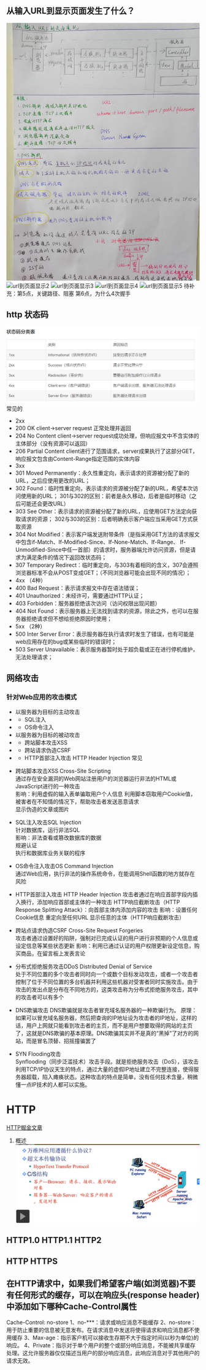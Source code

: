 ## 从输入URL到显示页面发生了什么？ 
![url到页面显示1](assets/img/url到页面显示1.jpg)
![url到页面显示2](assets/img/url到页面显示2.jpg)
![url到页面显示3](assets/img/url到页面显示3.jpg)
![url到页面显示4](assets/img/url到页面显示4.jpg)
![url到页面显示5](assets/img/url到页面显示5.jpg)
待补充：第5点，关键路径、阻塞
第6点，为什么4次握手

## http 状态码  
![状态码分类](assets/img/状态码分类.png)
常见的  
- 2xx  
- 200 OK   client->server request 正常处理并返回
- 204 No Content    client->server request成功处理，但响应报文中不含实体的主体部分（没有资源可以返回）  
- 206 Partial Content    client进行了范围请求，server成果执行了这部分GET，响应报文包含由Content-Range指定范围的实体内容  
- 3xx  
- 301 Moved Permanently：永久性重定向，表示请求的资源被分配了新的URL，之后应使用更改的URL；
- 302 Found：临时性重定向，表示请求的资源被分配了新的URL，希望本次访问使用新的URL；
       301与302的区别：前者是永久移动，后者是临时移动（之后可能还会更改URL）
- 303 See Other：表示请求的资源被分配了新的URL，应使用GET方法定向获取请求的资源；
      302与303的区别：后者明确表示客户端应当采用GET方式获取资源
- 304 Not Modified：表示客户端发送附带条件（是指采用GET方法的请求报文中包含if-Match、If-Modified-Since、If-None-Match、If-Range、    If-Unmodified-Since中任一首部）的请求时，服务器端允许访问资源，但是请求为满足条件的情况下返回改状态码；
- 307 Temporary Redirect：临时重定向，与303有着相同的含义，307会遵照浏览器标准不会从POST变成GET；（不同浏览器可能会出现不同的情况）；
- 4xx （4种）
- 400 Bad Request：表示请求报文中存在语法错误；
- 401 Unauthorized：未经许可，需要通过HTTP认证；
- 403 Forbidden：服务器拒绝该次访问（访问权限出现问题）
- 404 Not Found：表示服务器上无法找到请求的资源，除此之外，也可以在服务器拒绝请求但不想给拒绝原因时使用；
- 5xx （2种）
- 500 Inter Server Error：表示服务器在执行请求时发生了错误，也有可能是web应用存在的bug或某些临时的错误时；
- 503 Server Unavailable：表示服务器暂时处于超负载或正在进行停机维护，无法处理请求；

## 网络攻击  
### 针对Web应用的攻击模式  
- 以服务器为目标的主动攻击 
- - SQL注入
- - OS命令注入  
- 以服务器为目标的被动攻击 
- - 跨站脚本攻击XSS
- - 跨站请求伪造CSRF
- - HTTP首部注入攻击 HTTP Header Injection
常见  
+ 跨站脚本攻击XSS Cross-Site Scripting  
  通过存在安全漏洞的Web网站注册用户的浏览器运行非法的HTML或JavaScript进行的一种攻击  
  影响：利用虚假的输入表单骗取用户个人信息
       利用脚本窃取用户Cookie值，被害者在不知情的情况下，帮助攻击者发送恶意请求  
       显示伪造的文章或图片

+ SQL注入攻击SQL Injection  
  针对数据库，运行非法SQL  
  影响：非法查看或篡改数据库的数据  
       规避认证  
       执行和数据库业务关联的程序   

+ OS命令注入攻击OS Command Injection    
  通过Web应用，执行非法的操作系统命令，在能调用Shell函数的地方就存在风险  

+ HTTP首部注入攻击 HTTP Header Injection
  攻击者通过在响应首部字段内插入换行，添加响应首部或主体的一种攻击
  HTTP响应截断攻击（HTTP Response Splitting Attack）：向首部主体内添加内容的攻击
  影响：设置任何Cookie信息
        重定向至任何URL
        显示任意的主体（HTTP响应截断攻击）
        
+ 跨站点请求伪造CSRF  Cross-Site Request Forgeries  
  攻击者通过设置好的陷阱，强制对已完成认证的用户进行非预期的个人信息或设定信息等某些状态更新
  影响：利用已通过认证的用户权限更新设定信息，购买商品，在留言板上发表言论  

+ 分布式拒绝服务攻击DDoS Distributed Denial of Service  
  处于不同位置的多个攻击者同时向一个或数个目标发动攻击，或者一个攻击者控制了位于不同位置的多台机器并利用这些机器对受害者同时实施攻击。由于攻击的发出点是分布在不同地方的，这类攻击称为分布式拒绝服务攻击，其中的攻击者可以有多个

+ DNS欺骗攻击
   DNS欺骗就是攻击者冒充域名服务器的一种欺骗行为。 原理：如果可以冒充域名服务器，然后把查询的IP地址设为攻击者的IP地址，这样的话，用户上网就只能看到攻击者的主页，而不是用户想要取得的网站的主页了，这就是DNS欺骗的基本原理。DNS欺骗其实并不是真的“黑掉”了对方的网站，而是冒名顶替、招摇撞骗罢了

+ SYN Flooding攻击  
  Synflooding（同步泛滥技术）攻击手段。就是拒绝服务攻击（DoS），该攻击利用TCP/IP协议天生的特点，通过大量的虚假IP地址建立不完整连接，使得服务器超载，陷入瘫痪状态。这种攻击的特点是简单，没有任何技术含量，稍微懂一点IP技术的人都可以实施。

# HTTP  
[HTTP掘金文章](https://juejin.im/post/6857287743966281736#heading-9)
1. 概述
![HTTP概述](./assets/img/HTTP概述.png)





## HTTP1.0 HTTP1.1 HTTP2  


## HTTP HTTPS  

## 在HTTP请求中，如果我们希望客户端(如浏览器)不要有任何形式的缓存，可以在响应头(response header)中添加如下哪种Cache-Control属性 
Cache-Control: no-store
1、no-***：请求或响应消息不能缓存
2、no-store：用于防止重要的信息被无意发布。在请求消息中发送将使得请求和响应消息都不使用缓存
3、Max-age：指示客户机可以接收生存期不大于指定时间(以秒为单位)的响应。
4、Private：指示对于单个用户的整个或部分响应消息，不能被共享缓存处理。这允许服务器仅仅描述当用户的部分响应消息，此响应消息对于其他用户的请求无效。
